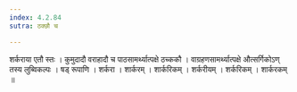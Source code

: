 ```yaml
---
index: 4.2.84
sutra: ठक्छौ च

---
```

 शर्कराया एतौ स्तः । कुमुदादौ वराहादौ च पाठसामर्थ्यात्पक्षे ठच्ककौ । वाग्रहणसामर्थ्यात्पक्षे औत्सर्गिकोऽण् तस्य लुब्विकल्पः । षड् रूपाणि । शर्करा । शार्करम् । शार्करिकम् । शर्करीयम् । शर्करिकम् । शार्करकम् ॥